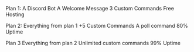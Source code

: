 Plan 1:
A Discord Bot
A Welcome Message
3 Custom Commands
Free Hosting

Plan 2:
Everything from plan 1
+5 Custom Commands
A poll command
80% Uptime


Plan 3
Everything from plan 2
Unlimited custom commands
99% Uptime
